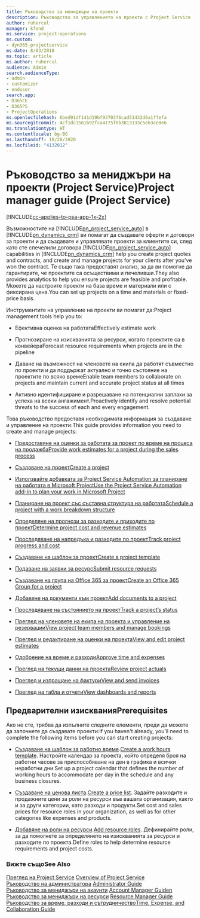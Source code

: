 ```yaml
---
title: Ръководство за мениджъри на проекти
description: Ръководство за управлението на проекти с Project Service
author: ruhercul
manager: kfend
ms.service: project-operations
ms.custom:
- dyn365-projectservice
ms.date: 8/03/2018
ms.topic: article
ms.author: ruhercul
audience: Admin
search.audienceType:
- admin
- customizer
- enduser
search.app:
- D365CE
- D365PS
- ProjectOperations
ms.openlocfilehash: 6bed91df141d19bf93703f6cad51432d6a1ffefa
ms.sourcegitcommit: 4cf1dc1561b92fca4175f0b3813133c5e63ce8e6
ms.translationtype: HT
ms.contentlocale: bg-BG
ms.lasthandoff: 10/28/2020
ms.locfileid: "4132012"
---
```

# <a name="project-manager-guide-project-service"></a><span data-ttu-id="76aaf-103">Ръководство за мениджъри на проекти (Project Service)</span><span class="sxs-lookup"><span data-stu-id="76aaf-103">Project manager guide (Project Service)</span></span>

[!INCLUDE[cc-applies-to-psa-app-1x-2x](../includes/cc-applies-to-psa-app-1x-2x.md)]

<span data-ttu-id="76aaf-104">Възможностите на [!INCLUDE[pn_project_service_auto](../includes/pn-project-service-auto.md)] в [!INCLUDE[pn_dynamics_crm](../includes/pn-dynamics-crm.md)] ви помагат да създавате оферти и договори за проекти и да създавате и управлявате проекти за клиентите си, след като сте спечелили договора.</span><span class="sxs-lookup"><span data-stu-id="76aaf-104">[!INCLUDE[pn_project_service_auto](../includes/pn-project-service-auto.md)] capabilities in [!INCLUDE[pn_dynamics_crm](../includes/pn-dynamics-crm.md)] help you create project quotes and contracts, and create and manage projects for your clients after you’ve won the contract.</span></span> <span data-ttu-id="76aaf-105">Те също така предоставят анализ, за да ви помогне да гарантирате, че проектите са осъществими и печеливши.</span><span class="sxs-lookup"><span data-stu-id="76aaf-105">They also provides analytics to help you ensure projects are feasible and profitable.</span></span> <span data-ttu-id="76aaf-106">Можете да настроите проекти на база време и материали или с фиксирана цена.</span><span class="sxs-lookup"><span data-stu-id="76aaf-106">You can set up projects on a time and materials or fixed-price basis.</span></span>  
  
 <span data-ttu-id="76aaf-107">Инструментите на управление на проекти ви помагат да:</span><span class="sxs-lookup"><span data-stu-id="76aaf-107">Project management tools help you to:</span></span>  
  
-   <span data-ttu-id="76aaf-108">Ефективна оценка на работата</span><span class="sxs-lookup"><span data-stu-id="76aaf-108">Effectively estimate work</span></span>  
  
-   <span data-ttu-id="76aaf-109">Прогнозиране на изискванията за ресурси, когато проектите са в конвейера</span><span class="sxs-lookup"><span data-stu-id="76aaf-109">Forecast resource requirements when projects are in the pipeline</span></span>  
  
-   <span data-ttu-id="76aaf-110">Даване на възможност на членовете на екипа да работят съвместно по проекти и да поддържат актуално и точно състояние на проектите по всяко време</span><span class="sxs-lookup"><span data-stu-id="76aaf-110">Enable team members to collaborate on projects and maintain current and accurate project status at all times</span></span>  
  
-   <span data-ttu-id="76aaf-111">Активно идентифициране и разрешаване на потенциални заплахи за успеха на всеки ангажимент.</span><span class="sxs-lookup"><span data-stu-id="76aaf-111">Proactively identify and resolve potential threats to the success of each and every engagement.</span></span>  
  
<span data-ttu-id="76aaf-112">Това ръководство предоставя необходимата информация за създаване и управление на проекти:</span><span class="sxs-lookup"><span data-stu-id="76aaf-112">This guide provides information you need to create and manage projects:</span></span>  
  
-   [<span data-ttu-id="76aaf-113">Предоставяне на оценки за работата за проект по време на процеса на продажба</span><span class="sxs-lookup"><span data-stu-id="76aaf-113">Provide work estimates for a project during the sales process</span></span>](../psa/provide-estimates-project-during-sales-process.md)  
  
-   [<span data-ttu-id="76aaf-114">Създаване на проект</span><span class="sxs-lookup"><span data-stu-id="76aaf-114">Create a project</span></span>](../psa/create-project.md)  
  
-   [<span data-ttu-id="76aaf-115">Използвайте добавката за Project Service Automation за планиране на работата в Microsoft Project</span><span class="sxs-lookup"><span data-stu-id="76aaf-115">Use the Project Service Automation add-in to plan your work in Microsoft Project</span></span>](../psa/add-plan-work-microsoft-project.md)  
  
-   [<span data-ttu-id="76aaf-116">Планиране на проект със съставна структура на работата</span><span class="sxs-lookup"><span data-stu-id="76aaf-116">Schedule a project with a work breakdown structure</span></span>](../psa/schedule-project-work-breakdown-structure.md)  
  
-   [<span data-ttu-id="76aaf-117">Определяне на прогнози за разходите и приходите по проект</span><span class="sxs-lookup"><span data-stu-id="76aaf-117">Determine project cost and revenue estimates</span></span>](../psa/determine-project-cost-revenue-estimates.md)  
  
-   [<span data-ttu-id="76aaf-118">Проследяване на напредъка и разходите по проект</span><span class="sxs-lookup"><span data-stu-id="76aaf-118">Track project progress and cost</span></span>](../psa/track-project-progress-cost.md)  
  
-   [<span data-ttu-id="76aaf-119">Създаване на шаблон за проект</span><span class="sxs-lookup"><span data-stu-id="76aaf-119">Create a project template</span></span>](../psa/create-project-template.md)  
  
-   [<span data-ttu-id="76aaf-120">Подаване на заявки за ресурс</span><span class="sxs-lookup"><span data-stu-id="76aaf-120">Submit resource requests</span></span>](../psa/submit-resource-requests.md)  
  
-   [<span data-ttu-id="76aaf-121">Създаване на група на Office 365 за проект</span><span class="sxs-lookup"><span data-stu-id="76aaf-121">Create an Office 365 Group for a project</span></span>](../psa/create-office-365-group-project.md)  
  
-   [<span data-ttu-id="76aaf-122">Добавяне на документи към проект</span><span class="sxs-lookup"><span data-stu-id="76aaf-122">Add documents to a project</span></span>](../psa/add-documents-project.md)  
  
-   [<span data-ttu-id="76aaf-123">Проследяване на състоянието на проект</span><span class="sxs-lookup"><span data-stu-id="76aaf-123">Track a project’s status</span></span>](../psa/track-project-status.md)  
  
-   [<span data-ttu-id="76aaf-124">Преглед на членовете на екипа на проекта и управление на резервации</span><span class="sxs-lookup"><span data-stu-id="76aaf-124">View project team members and manage bookings</span></span>](../psa/view-project-team-members-manage-bookings.md)  
  
-   [<span data-ttu-id="76aaf-125">Преглед и редактиране на оценки на проекта</span><span class="sxs-lookup"><span data-stu-id="76aaf-125">View and edit project estimates</span></span>](../psa/view-edit-project-estimates.md)  
  
-   [<span data-ttu-id="76aaf-126">Одобрение на време и разходи</span><span class="sxs-lookup"><span data-stu-id="76aaf-126">Approve time and expenses</span></span>](../psa/approve-time-expenses.md)  
  
-   [<span data-ttu-id="76aaf-127">Преглед на текущи данни на проекта</span><span class="sxs-lookup"><span data-stu-id="76aaf-127">Review project actuals</span></span>](../psa/review-project-actuals.md)  
  
-   [<span data-ttu-id="76aaf-128">Преглед и изпращане на фактури</span><span class="sxs-lookup"><span data-stu-id="76aaf-128">View and send invoices</span></span>](../psa/view-send-invoices.md)  
  
-   [<span data-ttu-id="76aaf-129">Преглед на табла и отчети</span><span class="sxs-lookup"><span data-stu-id="76aaf-129">View dashboards and reports</span></span>](../psa/view-dashboards-reports.md)  
  
## <a name="prerequisites"></a><span data-ttu-id="76aaf-130">Предварителни изисквания</span><span class="sxs-lookup"><span data-stu-id="76aaf-130">Prerequisites</span></span>  
 <span data-ttu-id="76aaf-131">Ако не сте, трябва да изпълните следните елементи, преди да можете да започнете да създавате проекти:</span><span class="sxs-lookup"><span data-stu-id="76aaf-131">If you haven't already, you’ll need to complete the following items before you can start creating projects:</span></span>  
  
-   <span data-ttu-id="76aaf-132">[Създаване на шаблон за работно време](../psa/create-work-hours-template.md).</span><span class="sxs-lookup"><span data-stu-id="76aaf-132">[Create a work hours template](../psa/create-work-hours-template.md).</span></span> <span data-ttu-id="76aaf-133">Настройте календар за проекта, който определя броя на работни часове за приспособяване на ден в графика и всички неработни дни.</span><span class="sxs-lookup"><span data-stu-id="76aaf-133">Set up a project calendar that defines the number of working hours to accommodate per day in the schedule and any business closures.</span></span>  
  
-   <span data-ttu-id="76aaf-134">[Създаване на ценова листа](../psa/create-price-list.md).</span><span class="sxs-lookup"><span data-stu-id="76aaf-134">[Create a price list](../psa/create-price-list.md).</span></span> <span data-ttu-id="76aaf-135">Задайте разходите и продажните цени за роли на ресурси във вашата организация, както и за други категории, като разходи и продукти.</span><span class="sxs-lookup"><span data-stu-id="76aaf-135">Set cost and sales prices for resource roles in your organization, as well as for other categories like expenses and products.</span></span>  
  
-   <span data-ttu-id="76aaf-136">[Добавяне на роли на ресурси](../psa/add-resource-roles.md).</span><span class="sxs-lookup"><span data-stu-id="76aaf-136">[Add resource roles](../psa/add-resource-roles.md).</span></span> <span data-ttu-id="76aaf-137">Дефинирайте роли, за да помогнете за определянето на изискванията за ресурси и разходите по проекта.</span><span class="sxs-lookup"><span data-stu-id="76aaf-137">Define roles to help determine resource requirements and project costs.</span></span>  
  
### <a name="see-also"></a><span data-ttu-id="76aaf-138">Вижте също</span><span class="sxs-lookup"><span data-stu-id="76aaf-138">See Also</span></span>  
 <span data-ttu-id="76aaf-139">[Преглед на Project Service](../psa/overview.md) </span><span class="sxs-lookup"><span data-stu-id="76aaf-139">[Overview of Project Service](../psa/overview.md) </span></span>  
 <span data-ttu-id="76aaf-140">[Ръководство на администратора](../psa/admin-guide.md) </span><span class="sxs-lookup"><span data-stu-id="76aaf-140">[Administrator Guide](../psa/admin-guide.md) </span></span>  
 <span data-ttu-id="76aaf-141">[Ръководство за мениджъри на акаунти](../psa/account-manager-guide.md) </span><span class="sxs-lookup"><span data-stu-id="76aaf-141">[Account Manager Guiden](../psa/account-manager-guide.md) </span></span>  
 <span data-ttu-id="76aaf-142">[Ръководство за мениджъри на ресурси](../psa/resource-manager-guide.md) </span><span class="sxs-lookup"><span data-stu-id="76aaf-142">[Resource Manager Guide](../psa/resource-manager-guide.md) </span></span>  
 [<span data-ttu-id="76aaf-143">Ръководство за време, разходи и сътрудничество</span><span class="sxs-lookup"><span data-stu-id="76aaf-143">Time, Expense, and Collaboration Guide</span></span>](../psa/time-expense-collaboration-guide.md)

